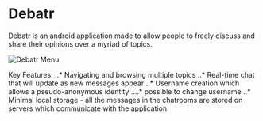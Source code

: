 # Debatr

Debatr is an android application made to allow people to freely discuss and share their opinions over a myriad of topics.

![Debatr Menu](https://imgur.com/jUSRs4c.png)

Key Features:
..* Navigating and browsing multiple topics
..* Real-time chat that will update as new messages appear
..* Username creation which allows a pseudo-anonymous identity
....* possible to change username
..* Minimal local storage - all the messages in the chatrooms are stored on servers which communicate with the application


